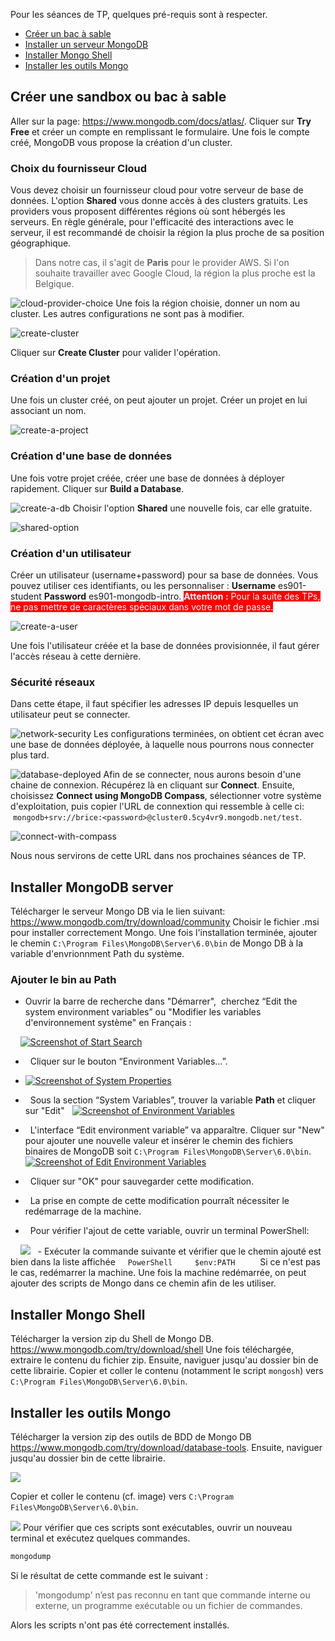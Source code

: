 
Pour les séances de TP, quelques pré-requis sont à respecter.
- [Créer un bac à sable](#créer-une-sandbox-ou-bac-à-sable)
- [Installer un serveur MongoDB](#installer-mongodb-server)
- [Installer Mongo Shell](#installer-mongo-shell)
- [Installer les outils Mongo](#installer-les-outils-mongo)
## **Créer une sandbox ou bac à sable**
Aller sur la page: https://www.mongodb.com/docs/atlas/.
Cliquer sur **Try Free** et créer un compte en remplissant le formulaire.
Une fois le compte créé, MongoDB vous propose la création d'un cluster.
### **Choix du fournisseur Cloud**
Vous devez choisir un fournisseur cloud pour votre serveur de base de données.
L'option **Shared** vous donne accès à des clusters gratuits. Les providers vous proposent différentes régions où sont hébergés les serveurs.
En règle générale, pour l'efficacité des interactions avec le serveur, il est recommandé de choisir la région la plus proche de sa position géographique.
>Dans notre cas, il s'agit de **Paris** pour le provider AWS. Si l'on souhaite travailler avec Google Cloud, la région la plus proche est la Belgique.


![cloud-provider-choice](../data/images/cloud-provider-choice.png)
Une fois la région choisie, donner un nom au cluster.
Les autres configurations ne sont pas à modifier.

![create-cluster](../data/images/create-cluster.png)

Cliquer sur **Create Cluster** pour valider l'opération.
### **Création d'un projet**
Une fois un cluster créé, on peut ajouter un projet. Créer un projet en lui associant un nom.

![create-a-project](../data/images/create-a-project.png)

### **Création d'une base de données**
Une fois votre projet créée, créer une base de données à déployer rapidement. Cliquer sur **Build a Database**.

![create-a-db](../data/images/create-a-db.png)
Choisir l'option **Shared** une nouvelle fois, car elle gratuite.

![shared-option](../data/images/shared-option.png)
### **Création d'un utilisateur**
Créer un utilisateur (username+password) pour sa base de données.
Vous pouvez utiliser ces identifiants, ou les personnaliser :
**Username** es901-student
**Password** es901-mongodb-intro.
<span style="background:red; color:white"><b>Attention :</b> Pour la suite des TPs, ne pas mettre de caractères spéciaux dans votre mot de passe.</span>

![create-a-user](../data/images/create-a-user.png)

Une fois l'utilisateur créée et la base de données provisionnée, il faut gérer l'accès réseau à cette dernière.
### **Sécurité réseaux**
Dans cette étape, il faut spécifier les adresses IP depuis lesquelles un utilisateur peut se connecter.

![network-security](../data/images/network-security.png)
Les configurations terminées, on obtient cet écran avec une base de données déployée, à laquelle nous pourrons nous connecter plus tard.

![database-deployed](../data/images/database-deployed.png)
Afin de se connecter, nous aurons besoin d'une chaine de connexion. Récupérez là en cliquant sur **Connect**.
Ensuite, choisissez **Connect using MongoDB Compass**, sélectionner votre système d'exploitation, puis copier l'URL de connextion qui ressemble à celle ci:  `mongodb+srv://brice:<password>@cluster0.5cy4vr9.mongodb.net/test`.

![connect-with-compass](../data/images/connect-with-compass.png)

Nous nous servirons de cette URL dans nos prochaines séances de TP.
## **Installer MongoDB server**
Télécharger le serveur Mongo DB via le lien suivant:
https://www.mongodb.com/try/download/community
Choisir le fichier .msi pour installer correctement Mongo.
Une fois l'installation terminée, ajouter le chemin `C:\Program Files\MongoDB\Server\6.0\bin` de Mongo DB à la variable d'envrionnment Path du système.
### **Ajouter le bin au Path**
- Ouvrir la barre de recherche dans "Démarrer",  cherchez “Edit the system environment variables” ou "Modifier les variables d'environnement système" en Français :

   
[![Screenshot of Start Search](https://www.architectryan.com/static/start_menu-91c0473bae32fa3862658e4d6e62d75c-2facb.png)](https://www.architectryan.com/static/start_menu-91c0473bae32fa3862658e4d6e62d75c-2facb.png)

-   Cliquer sur le bouton “Environment Variables…”. 
- [![Screenshot of System Properties](https://www.architectryan.com/static/system_properties-f3a4f86cdd178c48ed9d8398743f85df-39c95.png)](https://www.architectryan.com/static/system_properties-f3a4f86cdd178c48ed9d8398743f85df-39c95.png)

-   Sous la section “System Variables”, trouver la variable **Path** et cliquer sur "Edit"  
[![Screenshot of Environment Variables](https://www.architectryan.com/static/select_row_and_edit-48423a2a0724e226bd3f69468d9eaabd-70c4b.png)](https://www.architectryan.com/static/select_row_and_edit-48423a2a0724e226bd3f69468d9eaabd-70c4b.png)

-   L'interface “Edit environment variable” va apparaître. Cliquer sur "New" pour ajouter une nouvelle valeur et insérer le chemin des fichiers binaires de MongoDB soit `C:\Program Files\MongoDB\Server\6.0\bin`.[![Screenshot of Edit Environment Variables](https://www.architectryan.com/static/edit_path_variable-42eb044d39582f04f1f213e17e4fcb30-c532b.png)](https://www.architectryan.com/static/edit_path_variable-42eb044d39582f04f1f213e17e4fcb30-c532b.png)

-   Cliquer sur "OK" pour sauvegarder cette modification.

-   La prise en compte de cette modification pourraît nécessiter le redémarrage de la machine.

-   Pour vérifier l'ajout de cette variable, ouvrir un terminal PowerShell:

    
![](../data/images/shell.png)
  - Exécuter la commande suivante et vérifier que le chemin ajouté est bien dans la liste affichée
    ```PowerShell
    $env:PATH
    ```
Si ce n'est pas le cas, redémarrer la machine.
Une fois la machine redémarrée, on peut ajouter des scripts de Mongo dans ce chemin afin de les utiliser.
## **Installer Mongo Shell**
Télécharger la version zip du Shell de Mongo DB.
https://www.mongodb.com/try/download/shell
Une fois téléchargée, extraire le contenu du fichier zip.
Ensuite, naviguer jusqu'au dossier bin de cette librairie. Copier et coller le contenu (notamment le script `mongosh`) vers `C:\Program Files\MongoDB\Server\6.0\bin`.
## **Installer les outils Mongo**
Télécharger la version zip des outils de BDD de Mongo DB
https://www.mongodb.com/try/download/database-tools.
Ensuite, naviguer jusqu'au dossier bin de cette librairie.

![](../data/images/explorer-mongodb.png)

Copier et coller le contenu (cf. image) vers `C:\Program Files\MongoDB\Server\6.0\bin`.

![](../data/images/explorer-mongodb-tools.png)
Pour vérifier que ces scripts sont exécutables, ouvrir un nouveau terminal et exécutez quelques commandes.

```PowerShell
mongodump
```

Si le résultat de cette commande est le suivant :
>'mongodump' n’est pas reconnu en tant que commande interne
ou externe, un programme exécutable ou un fichier de commandes.

Alors les scripts n'ont pas été correctement installés.

  

